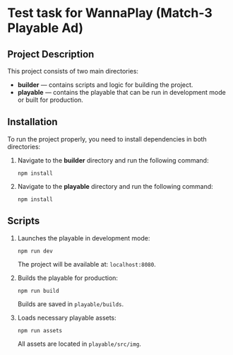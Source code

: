 # Test task for WannaPlay (Match-3 Playable Ad)

## Project Description

This project consists of two main directories:

- **builder** — contains scripts and logic for building the project.
- **playable** — contains the playable that can be run in development mode or built for production.

## Installation

To run the project properly, you need to install dependencies in both directories:

1. Navigate to the **builder** directory and run the following command:

   `npm install`

2. Navigate to the **playable** directory and run the following command:

   `npm install`

## Scripts

1. Launches the playable in development mode:

   `npm run dev`

   The project will be available at: `localhost:8080`.

2. Builds the playable for production:

   `npm run build`

   Builds are saved in `playable/builds`.

3. Loads necessary playable assets:

   `npm run assets`

   All assets are located in `playable/src/img`.